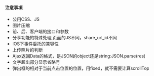 #### 注意事項
+ 公用CSS、JS
+ 图片压缩
+ 前、后、客户端的接口和参数
+ 分享功能的特殊处理,页面的JS不同，share_url_id不同
+ IOS下事件委托的兼容性
+ 上传照片的判断
+ Ajax返回Data的格式，是JSON的object还是string:JSON.parse(res)
+ 文字超出部分显示省略号
+ 弹出框的相对于当前点击位置的位置，用fixed，就不需要计算scrollTop